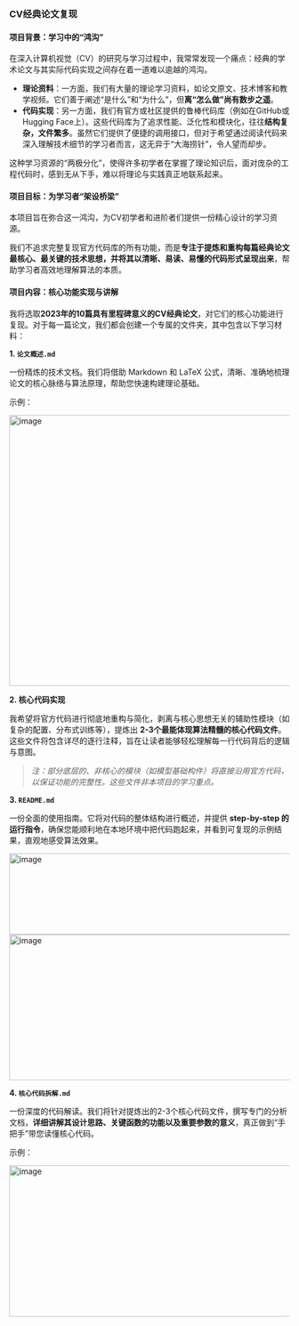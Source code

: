 ### **CV经典论文复现**

#### **项目背景：学习中的“鸿沟”**

在深入计算机视觉（CV）的研究与学习过程中，我常常发现一个痛点：经典的学术论文与其实际代码实现之间存在着一道难以逾越的鸿沟。

- **理论资料**：一方面，我们有大量的理论学习资料，如论文原文、技术博客和教学视频。它们善于阐述“是什么”和“为什么”，但**离“怎么做”尚有数步之遥**。
- **代码实现**：另一方面，我们有官方或社区提供的鲁棒代码库（例如在GitHub或Hugging Face上）。这些代码库为了追求性能、泛化性和模块化，往往**结构复杂，文件繁多**。虽然它们提供了便捷的调用接口，但对于希望通过阅读代码来深入理解技术细节的学习者而言，这无异于“大海捞针”，令人望而却步。

这种学习资源的“两极分化”，使得许多初学者在掌握了理论知识后，面对庞杂的工程代码时，感到无从下手，难以将理论与实践真正地联系起来。

#### **项目目标：为学习者“架设桥梁”**

本项目旨在弥合这一鸿沟，为CV初学者和进阶者们提供一份精心设计的学习资源。

我们不追求完整复现官方代码库的所有功能，而是**专注于提炼和重构每篇经典论文最核心、最关键的技术思想，并将其以清晰、易读、易懂的代码形式呈现出来**，帮助学习者高效地理解算法的本质。

#### 项目内容：核心功能实现与讲解

我将选取**2023年的10篇具有里程碑意义的CV经典论文**，对它们的核心功能进行复现。对于每一篇论文，我们都会创建一个专属的文件夹，其中包含以下学习材料：

**1. `论文概述.md`**

一份精炼的技术文档。我们将借助 Markdown 和 LaTeX 公式，清晰、准确地梳理论文的核心脉络与算法原理，帮助您快速构建理论基础。

示例：

<img width="2023" height="487" alt="image" src="https://github.com/user-attachments/assets/c5b767d4-9af7-476e-9154-764e2cc597e5" />

**2. 核心代码实现**

我希望将官方代码进行彻底地重构与简化，剥离与核心思想无关的辅助性模块（如复杂的配置、分布式训练等），提炼出 **2-3个最能体现算法精髓的核心代码文件**。这些文件将包含详尽的逐行注释，旨在让读者能够轻松理解每一行代码背后的逻辑与意图。

> *注：部分底层的、非核心的模块（如模型基础构件）将直接沿用官方代码，以保证功能的完整性。这些文件非本项目的学习重点。*

**3. `README.md`**

一份全面的使用指南。它将对代码的整体结构进行概述，并提供 **step-by-step 的运行指令**，确保您能顺利地在本地环境中把代码跑起来，并看到可复现的示例结果，直观地感受算法效果。

<img width="2052" height="146" alt="image" src="https://github.com/user-attachments/assets/9aa1a09d-2637-4aff-9159-0bc9b1ccc60f" />
<img width="2055" height="262" alt="image" src="https://github.com/user-attachments/assets/07783803-ea6b-4c9e-91d4-20d8f029e56d" />



**4. `核心代码拆解.md`**

一份深度的代码解读。我们将针对提炼出的2-3个核心代码文件，撰写专门的分析文档，**详细讲解其设计思路、关键函数的功能以及重要参数的意义**，真正做到“手把手”带您读懂核心代码。

示例：

<img width="2016" height="272" alt="image" src="https://github.com/user-attachments/assets/0b21ed54-da1f-46d3-9503-867a52b7a7df" />

